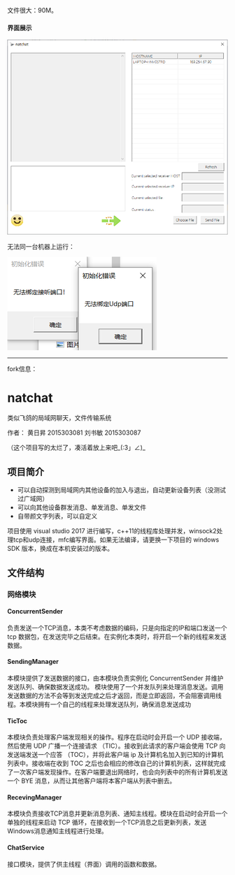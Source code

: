 文件很大：90M。

#### 界面展示

![1559633716323](assets/1559633716323.png)

无法同一台机器上运行：

![1559633852194](assets/1559633852194.png)

------

fork信息：

# natchat

类似飞鸽的局域网聊天，文件传输系统

作者：
黄日昇 2015303081
刘书敏 2015303087

（这个项目写的太烂了，凑活着放上来吧_(:3」∠)_

## 项目简介

- 可以自动探测到局域网内其他设备的加入与退出，自动更新设备列表（没测试过广域网）
- 可以向其他设备群发消息、单发消息、单发文件
- 自带颜文字列表，可以自定义

项目使用 visual studio 2017 进行编写，c++11的线程库处理并发，winsock2处理tcp和udp连接，mfc编写界面。如果无法编译，请更换一下项目的 windows SDK 版本，换成在本机安装过的版本。

## 文件结构

### 网络模块
#### ConcurrentSender
负责发送一个TCP消息，本类不考虑数据的编码，只是向指定的IP和端口发送一个 tcp 数据包，在发送完毕之后结束。在实例化本类时，将开启一个新的线程来发送数据。

#### SendingManager
本模块提供了发送数据的接口，由本模块负责实例化 ConcurrentSender 并维护发送队列、确保数据发送成功。
模块使用了一个并发队列来处理消息发送。调用发送数据的方法不会等到发送完成之后才返回，而是立即返回，不会阻塞调用线程。本模块拥有一个自己的线程来处理发送队列，确保消息发送成功

#### TicToc
本模块负责处理客户端发现相关的操作。程序在启动时会开启一个 UDP 接收端，然后使用 UDP 广播一个连接请求 （TIC）。接收到此请求的客户端会使用 TCP 向发送端发送一个应答 （TOC），并将此客户端 ip 及计算机名加入到已知的计算机列表中。接收端在收到 TOC 之后也会相应的修改自己的计算机列表，这样就完成了一次客户端发现操作。在客户端要退出网络时，也会向列表中的所有计算机发送一个 BYE 消息，从而让其他客户端将本客户端从列表中删去。

#### RecevingManager
本模块负责接收TCP消息并更新消息列表、通知主线程。模块在启动时会开启一个单独的线程来启动 TCP 循环，在接收到一个TCP消息之后更新列表，发送Windows消息通知主线程进行处理。

#### ChatService
接口模块，提供了供主线程（界面）调用的函数和数据。
